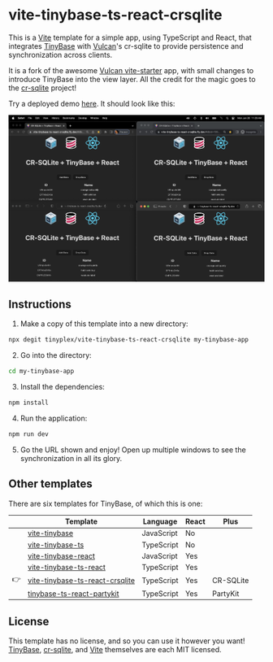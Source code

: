 # vite-tinybase-ts-react-crsqlite

This is a [Vite](https://vitejs.dev/) template for a simple app, using TypeScript and React, that
integrates [TinyBase](https://tinybase.org/) with [Vulcan](https://github.com/vlcn-io)'s cr-sqlite to provide persistence and synchronization
across clients.

It is a fork of the awesome [Vulcan
vite-starter](https://github.com/vlcn-io/vite-starter) app, with small changes
to introduce TinyBase into the view layer. All the credit for the magic goes to
the [cr-sqlite](https://github.com/vlcn-io/cr-sqlite) project!

Try a deployed demo
[here](https://vite-tinybase-ts-react-crsqlite.fly.dev).
It should look like this:

![A four-way sync between browsers](fourway.png)

## Instructions

1. Make a copy of this template into a new directory:

```sh
npx degit tinyplex/vite-tinybase-ts-react-crsqlite my-tinybase-app
```

2. Go into the directory:

```sh
cd my-tinybase-app
```

3. Install the dependencies:

```sh
npm install
```

4. Run the application:

```sh
npm run dev
```

5. Go the URL shown and enjoy! Open up multiple windows to see the
   synchronization in all its glory.

## Other templates

There are six templates for TinyBase, of which this is one:

|     | Template                                                                                       | Language   | React | Plus      |
| --- | ---------------------------------------------------------------------------------------------- | ---------- | ----- | --------- |
|     | [vite-tinybase](https://github.com/tinyplex/vite-tinybase)                                     | JavaScript | No    |           |
|     | [vite-tinybase-ts](https://github.com/tinyplex/vite-tinybase-ts)                               | TypeScript | No    |           |
|     | [vite-tinybase-react](https://github.com/tinyplex/vite-tinybase-react)                         | JavaScript | Yes   |           |
|     | [vite-tinybase-ts-react](https://github.com/tinyplex/vite-tinybase-ts-react)                   | TypeScript | Yes   |           |
| 👉  | [vite-tinybase-ts-react-crsqlite](https://github.com/tinyplex/vite-tinybase-ts-react-crsqlite) | TypeScript | Yes   | CR-SQLite |
|     | [tinybase-ts-react-partykit](https://github.com/tinyplex/tinybase-ts-react-partykit)           | TypeScript | Yes   | PartyKit  |

## License

This template has no license, and so you can use it however you want!
[TinyBase](https://github.com/tinyplex/tinybase/blob/main/LICENSE),
[cr-sqlite](https://github.com/vlcn-io/cr-sqlite/blob/main/LICENSE), and
[Vite](https://github.com/vitejs/vite/blob/main/LICENSE) themselves are each MIT
licensed.

